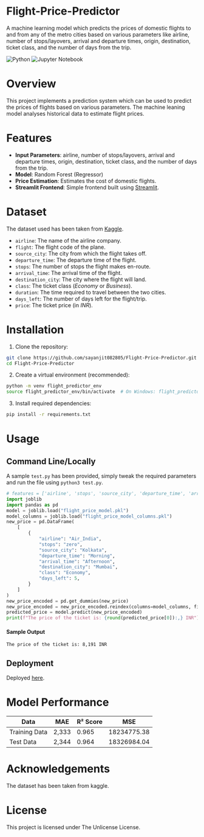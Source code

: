 # Flight-Price-Predictor

A machine learning model which predicts the prices of domestic flights to and from any of the metro cities based on various parameters like airline, number of stops/layovers, arrival and departure times, origin, destination, ticket class, and the number of days from the trip.

![Python](https://img.shields.io/badge/python-3670A0?style=for-the-badge&logo=python&logoColor=ffdd54)
![Jupyter Notebook](https://img.shields.io/badge/jupyter-%23FA0F00.svg?style=for-the-badge&logo=jupyter&logoColor=white)

# Overview

This project implements a prediction system which can be used to predict the prices of flights based on various parameters. The machine leaning model analyses historical data to estimate flight prices.

# Features

- **Input Parameters**: airline, number of stops/layovers, arrival and departure times, origin, destination, ticket class, and the number of days from the trip.
- **Model**: Random Forest (Regressor)
- **Price Estimation**: Estimates the cost of domestic flights.
- **Streamlit Frontend**: Simple frontend built using [Streamlit](https://streamlit.io/).

# Dataset

The dataset used has been taken from [Kaggle](https://www.kaggle.com/datasets/shubhambathwal/flight-price-prediction/data).

- `airline`: The name of the airline company.
- `flight`: The flight code of the plane.
- `source_city`: The city from which the flight takes off.
- `departure_time`: The departure time of the flight.
- `stops`: The number of stops the flight makes en-route.
- `arrival_time`: The arrival time of the flight.
- `destination_city`: The city where the flight will land.
- `class`: The ticket class (_Economy_ or _Business_).
- `duration`: The time required to travel between the two cities.
- `days_left`: The number of days left for the flight/trip.
- `price`: The ticket price (in _INR_).

# Installation

1. Clone the repository:

```bash
git clone https://github.com/sayanjit082805/Flight-Price-Predictor.git
cd Flight-Price-Predictor
```

2. Create a virtual environment (recommended):

```bash
python -m venv flight_predictor_env
source flight_predictor_env/bin/activate  # On Windows: flight_predictor_env\Scripts\activate
```

3. Install required dependencies:

```bash
pip install -r requirements.txt
```

# Usage

## Command Line/Locally

A sample `test.py` has been provided, simply tweak the required parameters and run the file using `python3 test.py`.

```python
# features = ['airline', 'stops', 'source_city', 'departure_time', 'arrival_time', 'destination_city', 'class', 'days_left']
import joblib
import pandas as pd
model = joblib.load("flight_price_model.pkl")
model_columns = joblib.load("flight_price_model_columns.pkl")
new_price = pd.DataFrame(
    [
        {
            "airline": "Air_India",
            "stops": "zero",
            "source_city": "Kolkata",
            "departure_time": "Morning",
            "arrival_time": "Afternoon",
            "destination_city": "Mumbai",
            "class": "Economy",
            "days_left": 5,
        }
    ]
)
new_price_encoded = pd.get_dummies(new_price)
new_price_encoded = new_price_encoded.reindex(columns=model_columns, fill_value=0)
predicted_price = model.predict(new_price_encoded)
print(f"The price of the ticket is: {round(predicted_price[0]):,} INR")
```

#### Sample Output

`The price of the ticket is: 8,191 INR`

## Deployment

Deployed [here](https://flightpredictor.streamlit.app/).


# Model Performance

| Data          | MAE   | R² Score | MSE         |
| ------------- | ----- | -------- | ----        |
| Training Data | 2,333  | 0.965   | 18234775.38 |
| Test Data     | 2,344 | 0.964    | 18326984.04 |

# Acknowledgements

The dataset has been taken from kaggle.

# License

This project is licensed under The Unlicense License.
